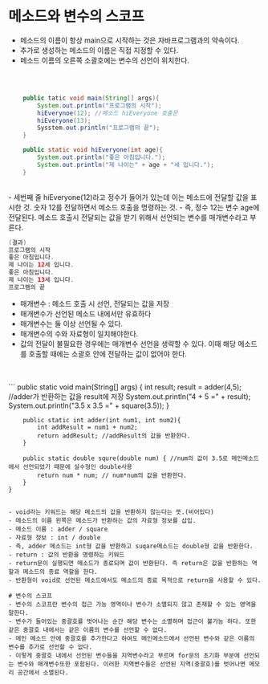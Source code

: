 # 메소드와 변수의 스코프
- 메소드의 이름이 항상 main으로 시작하는 것은 자바프로그램과의 약속이다.
- 추가로 생성하는 메소드의 이름은 직접 지정할 수 있다.
- 메소드 이름의 오른쪽 소괄호에는 변수의 선언이 위치한다.

<br>

```java

    public tatic void main(String[] args){
        System.out.println("프로그램의 시작");
        hiEverynoe(12); //메소드 hiEveryone 호출문
        hiEveryone(13);
        Sysstem.out.println("프로그램의 끝");
    }

    public static void hiEveryone(int age){
        System.out.println("좋은 아침입니다.");
        System.out.println("제 나이는" + age + "세 입니다.");
    }
```

<br>
- 세번째 줄 hiEveryone(12)라고 정수가 들어가 있는데 이는 메소드에 전달할 값을 표시한 것. 숫자 12를 전달하면서 메소드 호출을 명령하는 것.
- 즉, 정수 12는 변수 age에 전달된다. 메소드 호출시 전달되는 값을 받기 위해서 선언되는 변수를 매개변수라고 부른다.
<br>

```java
(결과)
프로그램의 시작
좋은 아침입니다.
제 나이는 12세 입니다.
좋은 아침입니다.
제 나이는 13세 입니다.
프로그램의 끝
```

- 매개변수 : 메소드 호출 시 선언, 전달되는 값을 저장
- 매개변수가 선언된 메소드 내에서만 유효하다
- 매개변수는 둘 이상 선언될 수 있다.
- 매개변수의 수와 자료형이 일치해야한다.
- 값의 전달이 불필요한 경우에는 매개변수 선언을 생략할 수 있다. 이때 해당 메소드를 호출할 때에는 소괄호 안에 전달하는 값이 없어야 한다.
<br>
<br>
```
        public static void main(String[] args) {
            int result;
            result = adder(4,5); //adder가 반환하는 값을 result에 저장
            System.out.println("4 + 5 =" + result);
            System.out.println("3.5 x 3.5 =" + square(3.5));
        }

        public static int adder(int num1, int num2){
            int addResult = num1 + num2; 
            return addResult; //addResult의 값을 반환한다.
        }

        public static double squre(double num) { //num의 값이 3.5로 메인메소드에서 선언되었기 때문에 실수형인 double사용
            return num * num; // num*num의 값을 반환한다.
        }
    }
```

- void라는 키워드는 해당 메소드의 값을 반환하지 않는다는 뜻.(비어있다)
- 메소드의 이름 왼쪽은 메소드가 반환하는 값의 자료형 정보를 삽입.
- 메소드 이름 : adder / square
- 자료형 정보 : int / double
- 즉, adder 메소드는 int형 값을 반환하고 suqare메소드는 double형 값을 반환한다.
- return : 값의 반환을 명령하는 키워드
- return문이 실행되면 메소드가 종료되며 값이 반환된다. 즉 return은 값을 반환하는 역할과 메소드의 종료 역할을 한다.
- 반환형이 void로 선언된 메소드에서도 메소드의 종료 목적으로 return을 사용할 수 있다.
  
# 변수의 스코프
- 변수의 스코프란 변수의 접근 가능 영역이나 변수가 소멸되지 않고 존재할 수 있는 영역을 말한다.
- 변수가 들어있는 중괄호를 벗어나는 순간 해당 변수는 소멸하며 접근이 불가능 하다. 또한 같은 중괄호 내에서는 같은 이름의 변수를 선언할 수 없다.
- 메인 메소드 안에 중괄호를 추가한다고 하여도 메인메소드에서 선언된 변수와 같은 이름의 변수를 추가로 선언할 수 없다.
- 이렇게 중괄호 내에서 선언된 변수들을 지역변수라고 부르며 for문의 초기화 부분에 선언되는 변수와 매개변수또한 포함된다. 이러한 지역변수들은 선언된 지역(중괄호)를 벗어나면 메모리 공간에서 소멸된다.
